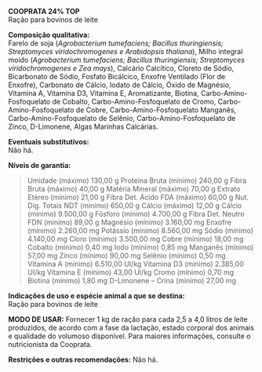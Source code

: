 ﻿**COOPRATA 24% TOP**                                                   
Ração para bovinos de leite

**Composição qualitativa:**                                                                  
Farelo de soja (*Agrobacterium tumefaciens; Bacillus thuringiensis; Streptomyces viridochromogenes e Arabidopsis thaliana*), Milho integral moído (*Agrobacterium tumefaciens; Bacillus thuringiensis; Streptomyces viridochromogenes e Zea mays*), Calcário Calcítico, Cloreto de Sódio, Bicarbonato de Sódio, Fosfato Bicálcico, Enxofre Ventilado (Flor de Enxofre), Carbonato de Cálcio, Iodato de Cálcio, Óxido de Magnésio, Vitamina A, Vitamina D3, Vitamina E, Aromatizante, Biotina, Carbo-Amino-Fosfoquelato de Cobalto, Carbo-Amino-Fosfoquelato de Cromo, Carbo-Amino-Fosfoquelato de Cobre, Carbo-Amino-Fosfoquelato Manganês, Carbo-Amino-Fosfoquelato de Selênio, Carbo-Amino-Fosfoquelato de Zinco, D-Limonene, Algas Marinhas Calcárias.

**Eventuais substitutivos:**                                                                      
Não há.

**Níveis de garantia:**
>Umidade (máximo) 130,00 g
>Proteína Bruta (mínimo) 240,00 g
>Fibra Bruta (máximo) 40,00 g
>Matéria Mineral (máximo) 70,00 g
>Extrato Etéreo (mínimo) 21,00 g
>Fibra Det. Ácido FDA (máximo) 60,00 g
>Nut. Dig. Totais NDT (mínimo) 650,00 g
>Cálcio (máximo) 12,00 g
>Cálcio (mínimo) 9.500,00 g
>Fósforo (mínimo) 4.700,00 g
>Fibra Det. Neutro FDN (mínimo) 89,00 g
>Magnésio (mínimo) 3.160,00 mg
>Enxofre (mínimo) 2.260,00 mg
>Potássio (mínimo) 8.560,00 mg
>Sódio (mínimo) 4.140,00 mg
>Cloro (mínimo) 3.500,00 mg
>Cobre (mínimo) 18,00 mg
>Cobalto (mínimo) 0,40 mg
>Iodo (mínimo) 0,85 mg
>Manganês (mínimo) 57,00 mg
>Zinco (mínimo) 90,00 mg
>Selênio (mínimo) 0,50 mg
>Vitamina A (mínimo) 6.510,00 UI/kg
>Vitamina D3 (mínimo) 2.385,00 UI/kg
>Vitamina E (mínimo) 43,00 UI/kg
>Cromo (mínimo) 0,70 mg
>Biotina (mínimo) 1,80 mg
>D-Limonene – Crina (mínimo) 27,00 mg

**Indicações de uso e espécie animal a que se destina:**                                                                                 
Ração para bovinos de leite

**MODO DE USAR:**
Fornecer 1 kg de ração para cada 2,5 a 4,0 litros de leite produzidos, de acordo com a fase da lactação, estado corporal dos animais e qualidade do volumoso disponível. Para maiores informações, consulte o nutricionista da Cooprata.

**Restrições e outras recomendações:**
Não há.



